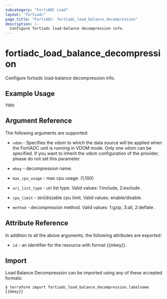 ```yaml
---
subcategory: "FortiADC Load"
layout: "fortiadc"
page_title: "FortiADC: fortiadc_load_balance_decompression"
description: |-
  Configure fortiadc load-balance decompression info.
---
```


# fortiadc_load_balance_decompression
Configure fortiadc load-balance decompression info.

## Example Usage
```hcl
TODO
```

## Argument Reference

The following arguments are supported:

* `vdom` - Specifies the vdom to which the data source will be applied when the FortiADC unit is running in VDOM mode. Only one vdom can be specified. If you want to inherit the vdom configuration of the provider, please do not set this parameter.
* `mkey` - decompression name.
* `max_cpu_usage` - max cpu usage. (1,100)
* `uri_list_type` - uri list type. Valid values: 1:include, 2:exclude .

* `cpu_limit` - (en|dis)able cpu limit. Valid values: enable/disable.
* `method` - decompression method. Valid values: 1:gzip, 3:all, 2:deflate .


## Attribute Reference

In addition to all the above arguments, the following attributes are exported:
* `id` - an identifier for the resource with format {{mkey}}.

## Import
 Load Balance Decompression can be imported using any of these accepted formats:
```
$ terraform import fortiadc_load_balance_decompression.labelname {{mkey}}
```
